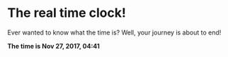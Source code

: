 # The real time clock!

Ever wanted to know what the time is? Well, your journey is about to end!

**The time is Nov 27, 2017, 04:41**